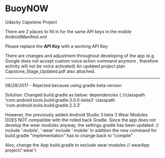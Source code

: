 # BuoyNOW
Udacity Capstone Project

There are 2 places to fill in for the same API keys in the mobile AndroidManifest.xml

Please replace the ***API Key*** with a working API Key
<meta-data
     android:name="com.google.android.awareness.API_KEY"
     android:value="***API Key***" />
<meta-data
     android:name="com.google.android.geo.API_KEY"
     android:value="***API Key***" />

There are changes and adjustment throughout developing of the app 
(e.g. Google does not accept custom voice action command anymore , therefore activity will not be voice activated) 
An updated project plan Capstone_Stage_Updated.pdf also attached.

-------------------------------------------------------
08/28/2017 - Rejected because using gradle beta version

Solution: Changed build.gradle as below:
   dependencies {
        //classpath 'com.android.tools.build:gradle:3.0.0-beta3'
        classpath 'com.android.tools.build:gradle:2.3.3'

However, the previously added Android Studio 3 beta 3 Wear Modules DOES NOT compatible with the rolled back Gradle.
Since the app does not develop the wear modules anyway, the settings.gradle has been updated:
     // include ':mobile', ':wear'
     include ':mobile'
In addition the new command for build.gradle "implementation" has to change back to "compile"

Also, change the App build.gradle to exclude wear modules
     // wearApp project(':wear')
     
     
